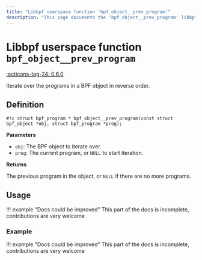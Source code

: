 ```yaml
---
title: "Libbpf userspace function 'bpf_object__prev_program'"
description: "This page documents the 'bpf_object__prev_program' libbpf userspace function, including its definition, usage, and examples."
---
```

# Libbpf userspace function `bpf_object__prev_program`

<!-- [LIBBPF_TAG] -->
[:octicons-tag-24: 0.6.0](https://github.com/libbpf/libbpf/releases/tag/v0.6.0)
<!-- [/LIBBPF_TAG] -->

Iterate over the programs in a BPF object in reverse order.

## Definition

`#!c struct bpf_program * bpf_object__prev_program(const struct bpf_object *obj, struct bpf_program *prog);`

**Parameters**

- `obj`: The BPF object to iterate over.
- `prog`: The current program, or `NULL` to start iteration.

**Returns**

The previous program in the object, or `NULL` if there are no more programs.

## Usage

!!! example "Docs could be improved"
    This part of the docs is incomplete, contributions are very welcome

### Example

!!! example "Docs could be improved"
    This part of the docs is incomplete, contributions are very welcome
